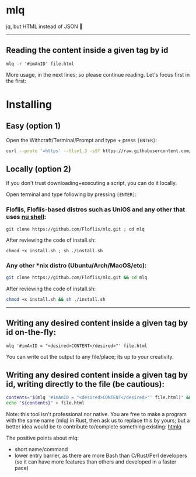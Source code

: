 # mlq

jq, but HTML instead of JSON 🧚

----

## Reading the content inside a given tag by id

`mlq -r '#imAnID' file.html`

More usage, in the next lines; so please continue reading.
Let's focus first in the first:

# Installing

## Easy (option 1)

Open the Withcraft/Terminal/Prompt and type + press `[ENTER]`:

```sh
curl --proto '=https' --tlsv1.3 -sSf https://raw.githubusercontent.com/Floflis/mlq/main/install.sh | sh
```

## Locally (option 2)

If you don't trust downloading+executing a script, you can do it locally.

Open terminal and type following by pressing `[ENTER]`:

### Floflis, Floflis-based distros such as UniOS and any other that uses [nu shell](https://github.com/nushell/nushell):
```nu
git clone https://github.com/Floflis/mlq.git ; cd mlq
```

After reviewing the code of install.sh:
```nu
chmod +x install.sh ; sh ./install.sh
```


### Any other *nix distro (Ubuntu/Arch/MacOS/etc):
```sh
git clone https://github.com/Floflis/mlq.git && cd mlq
```

After reviewing the code of install.sh:
```sh
chmod +x install.sh && sh ./install.sh
```

----

## Writing any desired content inside a given tag by id on-the-fly:

`mlq '#imAnID = "<desired>CONTENT</desired>"' file.html`

You can write out the output to any file/place; its up to your creativity.

## Writing any desired content inside a given tag by id, writing directly to the file (be cautious):

```sh
contents="$(mlq '#imAnID = "<desired>CONTENT</desired>"' file.html)" && \
echo "${contents}" > file.html
```

Note: this tool isn't professional nor native.
You are free to make a program with the same name (mlq) in Rust, then ask us to replace this by yours; but a better idea would be to contribute to/complete something existing: [htmlq](https://github.com/mgdm/htmlq)

The positive points about mlq:

- short name/command
- lower entry barrier, as there are more Bash than C/Rust/Perl developers (so it can have more features than others and developed in a faster pace)
